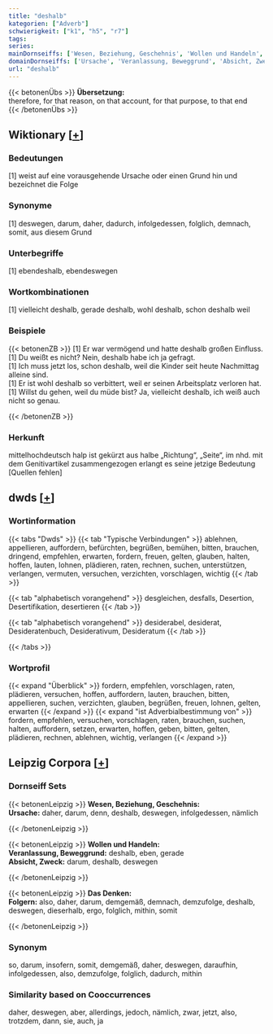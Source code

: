 ```yaml
---
title: "deshalb"
kategorien: ["Adverb"]
schwierigkeit: ["k1", "h5", "r7"]
tags:
series:
mainDornseiffs: ['Wesen, Beziehung, Geschehnis', 'Wollen und Handeln', 'Das Denken']
domainDornseiffs: ['Ursache', 'Veranlassung, Beweggrund', 'Absicht, Zweck', 'Folgern']
url: "deshalb"
---
```


{{< betonenÜbs >}}
**Übersetzung:**  
therefore, for that reason, on that account, for that purpose, to that end  
{{< /betonenÜbs >}}

## Wiktionary [[+](https://de.wiktionary.org/wiki/deshalb)]

### Bedeutungen
[1] weist auf eine vorausgehende Ursache oder einen Grund hin und bezeichnet die Folge  

### Synonyme
[1] deswegen, darum, daher, dadurch, infolgedessen, folglich, demnach, somit, aus diesem Grund  

### Unterbegriffe
[1] ebendeshalb, ebendeswegen  

### Wortkombinationen
[1] vielleicht deshalb, gerade deshalb, wohl deshalb, schon deshalb weil  

### Beispiele
{{< betonenZB >}}
[1] Er war vermögend und hatte deshalb großen Einfluss.  
[1] Du weißt es nicht? Nein, deshalb habe ich ja gefragt.  
[1] Ich muss jetzt los, schon deshalb, weil die Kinder seit heute Nachmittag alleine sind.  
[1] Er ist wohl deshalb so verbittert, weil er seinen Arbeitsplatz verloren hat.  
[1] Willst du gehen, weil du müde bist? Ja, vielleicht deshalb, ich weiß auch nicht so genau.  

{{< /betonenZB >}}
### Herkunft
mittelhochdeutsch halp ist gekürzt aus halbe „Richtung“, „Seite“, im nhd. mit dem Genitivartikel zusammengezogen erlangt es seine jetzige Bedeutung [Quellen fehlen]  



## dwds [[+](https://www.dwds.de/wb/deshalb)]

### Wortinformation
{{< tabs "Dwds" >}}
{{< tab "Typische Verbindungen" >}}
ablehnen, appellieren, auffordern, befürchten, begrüßen, bemühen, bitten, brauchen, dringend, empfehlen, erwarten, fordern, freuen, gelten, glauben, halten, hoffen, lauten, lohnen, plädieren, raten, rechnen, suchen, unterstützen, verlangen, vermuten, versuchen, verzichten, vorschlagen, wichtig
{{< /tab >}}

{{< tab "alphabetisch vorangehend" >}}
desgleichen, desfalls, Desertion, Desertifikation, desertieren
{{< /tab >}}

{{< tab "alphabetisch vorangehend" >}}
desiderabel, desiderat, Desideratenbuch, Desiderativum, Desideratum
{{< /tab >}}

{{< /tabs >}}

### Wortprofil
{{< expand "Überblick" >}} fordern, empfehlen, vorschlagen, raten, plädieren, versuchen, hoffen, auffordern, lauten, brauchen, bitten, appellieren, suchen, verzichten, glauben, begrüßen, freuen, lohnen, gelten, erwarten {{< /expand >}}
{{< expand "ist Adverbialbestimmung von" >}} fordern, empfehlen, versuchen, vorschlagen, raten, brauchen, suchen, halten, auffordern, setzen, erwarten, hoffen, geben, bitten, gelten, plädieren, rechnen, ablehnen, wichtig, verlangen {{< /expand >}}

## Leipzig Corpora [[+](https://corpora.uni-leipzig.de/en/res?word=deshalb&corpusId=deu_newscrawl-public_2018)]

### Dornseiff Sets
{{< betonenLeipzig >}}
**Wesen, Beziehung, Geschehnis:**  
**Ursache:** daher, darum, denn, deshalb, deswegen, infolgedessen, nämlich  

{{< /betonenLeipzig >}}


{{< betonenLeipzig >}}
**Wollen und Handeln:**  
**Veranlassung, Beweggrund:** deshalb, eben, gerade  
**Absicht, Zweck:** darum, deshalb, deswegen  

{{< /betonenLeipzig >}}


{{< betonenLeipzig >}}
**Das Denken:**  
**Folgern:** also, daher, darum, demgemäß, demnach, demzufolge, deshalb, deswegen, dieserhalb, ergo, folglich, mithin, somit  

{{< /betonenLeipzig >}}

### Synonym
so, darum, insofern, somit, demgemäß, daher, deswegen, daraufhin, infolgedessen, also, demzufolge, folglich, dadurch, mithin


### Similarity based on Cooccurrences
daher, deswegen, aber, allerdings, jedoch, nämlich, zwar, jetzt, also, trotzdem, dann, sie, auch, ja

